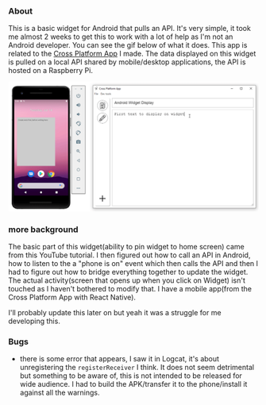 ### About

This is a basic widget for Android that pulls an API. It's very simple, it took me almost 2 weeks to get this to work with a lot of help as I'm not an Android developer. You can see the gif below of what it does. This app is related to the [Cross Platform App]() I made. The data displayed on this widget is pulled on a local API shared by mobile/desktop applications, the API is hosted on a Raspberry Pi.

![showing widget with desktop cross platform app](./demo.gif)

### more background
The basic part of this widget(ability to pin widget to home screen) came from this YouTube tutorial. I then figured out how to call an API in Android, how to listen to the a "phone is on" event which then calls the API and then I had to figure out how to bridge everything together to update the widget. The actual activity(screen that opens up when you click on Widget) isn't touched as I haven't bothered to modify that. I have a mobile app(from the Cross Platform App with React Native).

I'll probably update this later on but yeah it was a struggle for me developing this.

### Bugs
- there is some error that appears, I saw it in Logcat, it's about unregistering the `registerReceiver` I think. It does not seem detrimental but something to be aware of, this is not intended to be released for wide audience. I had to build the APK/transfer it to the phone/install it against all the warnings.